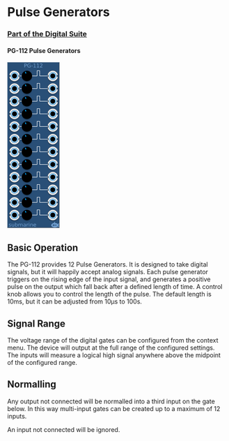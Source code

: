 # Pulse Generators
### [Part of the Digital Suite](DS.md)
#### PG-112 Pulse Generators


![View of the Pulse Generators](PG.png "Pulse Generators")

## Basic Operation

The PG-112 provides 12 Pulse Generators. It is designed to take digital signals, but it will happily accept analog signals. Each pulse generator triggers on the rising edge of the input signal, and generates a positive pulse on the output which fall back after a defined length of time. A control knob allows you to control the length of the pulse. The default length is 10ms, but it can be adjusted from 10&#x3bc;s to 100s.

## Signal Range

The voltage range of the digital gates can be configured from the context menu. The device will output at the full range of the configured settings. The inputs will measure a logical high signal anywhere above the midpoint of the configured range.

## Normalling

Any output not connected will be normalled into a third input on the gate below. In this way multi-input gates can be created up to a maximum of 12 inputs. 

An input not connected will be ignored.
